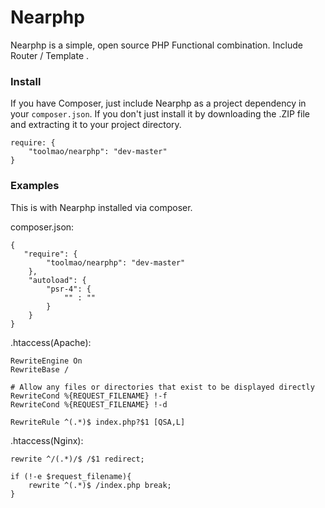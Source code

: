 Nearphp
=====

Nearphp is a simple, open source PHP Functional combination. Include Router / Template .

### Install

If you have Composer, just include Nearphp as a project dependency in your `composer.json`. If you don't just install it by downloading the .ZIP file and extracting it to your project directory.

```
require: {
    "toolmao/nearphp": "dev-master"
}
```

### Examples


This is with Nearphp installed via composer.

composer.json:

```
{
   "require": {
        "toolmao/nearphp": "dev-master"
    },
    "autoload": {
        "psr-4": {
            "" : ""
        }
    }
}
````

.htaccess(Apache):

```
RewriteEngine On
RewriteBase /

# Allow any files or directories that exist to be displayed directly
RewriteCond %{REQUEST_FILENAME} !-f
RewriteCond %{REQUEST_FILENAME} !-d

RewriteRule ^(.*)$ index.php?$1 [QSA,L]
```

.htaccess(Nginx):

```
rewrite ^/(.*)/$ /$1 redirect;

if (!-e $request_filename){
	rewrite ^(.*)$ /index.php break;
}

```
